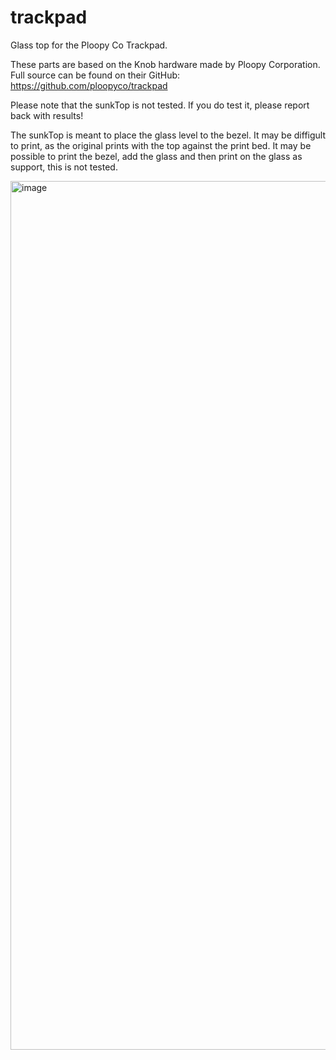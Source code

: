 # trackpad
Glass top for the Ploopy Co Trackpad.  

These parts are based on the Knob hardware made by Ploopy Corporation. Full source can be found on their GitHub: https://github.com/ploopyco/trackpad


Please note that the sunkTop is not tested. If you do test it, please report back with results!

The sunkTop is meant to place the glass level to the bezel. It may be diffigult to print, as the original prints with the top against the print bed. It may be possible to print the bezel, add the glass and then print on the glass as support, this is not tested.

<img width="2128" height="1390" alt="image" src="https://github.com/user-attachments/assets/c038ae11-06e1-48cf-bb47-4a618041f736" />
